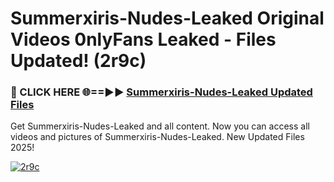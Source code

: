 # Summerxiris-Nudes-Leaked Original Videos 0nlyFans Leaked - Files Updated! (2r9c)

<h3>🔴 CLICK HERE 🌐==►► <a href="https://tinyurl.com/4mcuefdz" rel="nofollow">Summerxiris-Nudes-Leaked Updated Files</a></h3>

Get Summerxiris-Nudes-Leaked and all content. Now you can access all videos and pictures of Summerxiris-Nudes-Leaked. New Updated Files 2025!

[![2r9c](https://i.imgur.com/StAQSOY.gif)](https://tinyurl.com/4mcuefdz)
